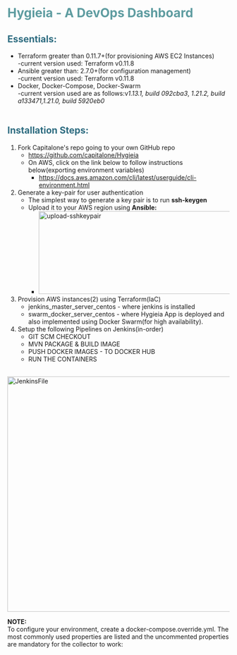 <h1 style="color: #5e9ca0;">Hygieia - A DevOps&nbsp;Dashboard</h1>
<h2 style="color: #2e6c80;">Essentials:</h2>
<ul>
<li>Terraform greater than 0.11.7+(for provisioning AWS EC2 Instances)<br />-current version used: Terraform v0.11.8</li>
<li>Ansible greater than: 2.7.0+(for configuration management)<br />-current version used: Terraform v0.11.8</li>
<li>Docker, Docker-Compose, Docker-Swarm<br />-current version used are&nbsp;as follows:v<em>1.13.1, build 092cba3</em>, <em>1.21.2, build a133471,1.21.0, build 5920eb0</em><br /><br /></li>
</ul>
<h2 style="color: #2e6c80;">Installation Steps:</h2>
<ol>
<li>Fork Capitalone's&nbsp;repo going to your own GitHub repo&nbsp;
<ul>
<li><a href="https://github.com/capitalone/Hygieia">https://github.com/capitalone/Hygieia</a></li>
<li>
<div>On AWS, click on the link below to follow instructions below(exporting environment variables)</div>
<ul>
<li><a href="https://docs.aws.amazon.com/cli/latest/userguide/cli-environment.html">https://docs.aws.amazon.com/cli/latest/userguide/cli-environment.html</a></li>
</ul>
</li>
</ul>
</li>
<li>Generate a key-pair for user authentication
<ul>
<li>The simplest way to generate a key pair is to run&nbsp;<strong>ssh-keygen</strong></li>
<li>Upload it to your AWS region using <strong>Ansible:</strong>
<ul>
<li><img src="https://drive.google.com/uc?id=1pOXsxUWTBg7afGFxkgO6gOUAVUpSZpSV" alt="upload-sshkeypair" width="477" height="188" /></li>
</ul>
</li>
</ul>
</li>
<li>Provision AWS instances(2) using Terraform(IaC)&nbsp;
<ul>
<li>jenkins_master_server_centos - where jenkins is installed</li>
<li>swarm_docker_server_centos - where Hygieia App is deployed and also implemented using Docker Swarm(for high availability).</li>
</ul>
</li>
<li>Setup the following Pipelines on Jenkins(in-order)
<ul>
<li>GIT SCM CHECKOUT</li>
<li>MVN PACKAGE &amp; BUILD IMAGE</li>
<li>PUSH DOCKER IMAGES - TO DOCKER HUB</li>
<li>RUN THE CONTAINERS<br /><br /></li>
</ul>
</li>
</ol>
<p><img src="https://drive.google.com/uc?id=190ObQqb7NkejX9DYWcd5VwHFHdsl75WJ" alt="JenkinsFile" width="969" height="534" /></p>
<p><strong>NOTE:<br /> </strong>To configure your environment, create a&nbsp;docker-compose.override.yml. The most commonly used properties are listed and the uncommented properties are mandatory for the collector to work:</p>
<div>&nbsp;</div>
<div>&nbsp;</div>
